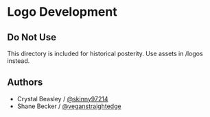# Logo Development

## Do Not Use

This directory is included for historical posterity. Use assets in /logos instead.


## Authors

* Crystal Beasley / [@skinny97214](https://github.com/skinny97214)
* Shane Becker / [@veganstraightedge](https://github.com/veganstraightedge)
